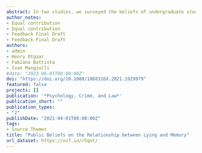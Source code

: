 ```yaml
---
abstract: In two studies, we surveyed the beliefs of undergraduate students (Study 1) and the general public (Study 2) about deceptive behavior, memory functioning, and the effects of lying on memory. We compared participants’ beliefs with the current memory and deception literature. Overall, participants in both studies believed that different types of lies (i.e. false denials, feigning amnesia, fabrication) would elicit different memory impairing effects, although they did not know what specific kind of memory impairment (e.g. forgetting, false memory). In line with previous experimental studies, participants experienced difficulties in retrieving memories after falsely denying or feigning amnesia. Moreover, participants believed that lying would impact other people’s memory such as that people would start to believe in their own lies. Meanwhile, they also indicated that these effects would be minimal for themselves. Interestingly, our results showed that false denials are used quite frequently in daily life. Finally, we found that undergraduate students’ beliefs about memory were in line with scientific evidence, while the general public continues to have erroneous beliefs about memory. When the general public plays a role in the courtroom (e.g. jury members), we recommend involving memory experts in the assessment of reliability of statements when lying was involved.
author_notes:
- Equal contribution
- Equal contribution
- Feedback Final Draft
- Feedback Final Draft
authors:
- admin
- Henry Otgaar
- Fabiana Battista
- Ivan Mangiulli
#date: "2023-06-01T00:00:00Z"
doi: "https://doi.org/10.1080/1068316X.2021.1929979"
featured: false
projects: []
publication: '*Psychology, Crime, and Law*'
publication_short: ""
publication_types:
- "2"
publishDate: "2021-04-01T00:00:00Z"
tags:
- Source Themes
title: "Public Beliefs on the Relationship between Lying and Memory"
url_dataset: https://osf.io/r5qvt/
---
```




